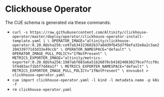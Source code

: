 # Clickhouse Operator

The CUE schema is generated via these commands:
- `curl -s https://raw.githubusercontent.com/Altinity/clickhouse-operator/master/deploy/operator/clickhouse-operator-install-template.yaml | \
  OPERATOR_IMAGE="altinity/clickhouse-operator:0.20.0@sha256:ce97ab34323602b37a0dd9fb45d7f0efa32e8a2c3ae2204339771d3d33e49ccb" \
  OPERATOR_NAMESPACE="default" \
  OPERATOR_IMAGE_PULL_POLICY="IfNotPresent" \
  METRICS_EXPORTER_IMAGE="altinity/metrics-exporter:0.20.0@sha256:1987abf883a6a51b26070cb410240630279ce7fccf0c5f4483acf1b5f7dd4a1f" \
  METRICS_EXPORTER_NAMESPACE="default" \
  METRICS_EXPORTER_IMAGE_PULL_POLICY="IfNotPresent" \
  envsubst > clickhouse-operator.yaml`
- `cue import clickhouse-operator.yaml -l kind -l metadata.name -p k8s -f`
- `rm clickhouse-operator.yaml`
